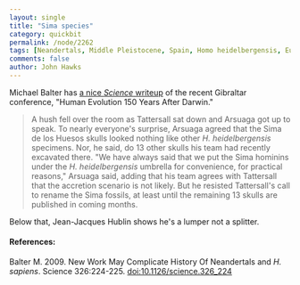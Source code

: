 ```yaml
---
layout: single 
title: "Sima species" 
category: quickbit
permalink: /node/2262
tags: [Neandertals, Middle Pleistocene, Spain, Homo heidelbergensis, Europe, Atapuerca] 
comments: false 
author: John Hawks 
---
```


Michael Balter has <a href="http://dx.doi.org/10.1126/science.326_224">a nice <i>Science</i> writeup</a> of the recent Gibraltar conference, "Human Evolution 150 Years After Darwin." 

<blockquote>A hush fell over the room as Tattersall sat down and Arsuaga got up to speak. To nearly everyone's surprise, Arsuaga agreed that the Sima de los Huesos skulls looked nothing like other <i>H. heidelbergensis</i> specimens. Nor, he said, do 13 other skulls his team had recently excavated there. "We have always said that we put the Sima hominins under the <i>H. heidelbergensis</i> umbrella for convenience, for practical reasons," Arsuaga said, adding that his team agrees with Tattersall that the accretion scenario is not likely. But he resisted Tattersall's call to rename the Sima fossils, at least until the remaining 13 skulls are published in coming months.</blockquote>

Below that, Jean-Jacques Hublin shows he's a lumper not a splitter. 

<h4>References:</h4>

<p class="cite">Balter M. 2009. New Work May Complicate History Of Neandertals and <i>H. sapiens</i>. Science 326:224-225. <a href="http://dx.doi.org/10.1126/science.326_224">doi:10.1126/science.326_224</a></p>



